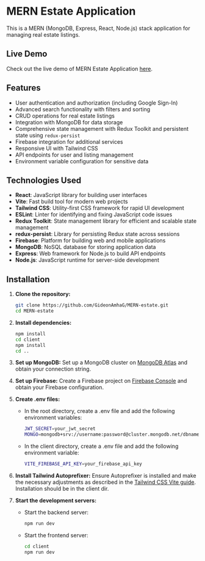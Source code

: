 # MERN Estate Application

This is a MERN (MongoDB, Express, React, Node.js) stack application for managing real estate listings.

## Live Demo

Check out the live demo of MERN Estate Application [here](https://mern-estate-r23v.onrender.com/).

## Features

- User authentication and authorization (including Google Sign-In)
- Advanced search functionality with filters and sorting
- CRUD operations for real estate listings
- Integration with MongoDB for data storage
- Comprehensive state management with Redux Toolkit and persistent state using `redux-persist`
- Firebase integration for additional services
- Responsive UI with Tailwind CSS
- API endpoints for user and listing management
- Environment variable configuration for sensitive data

## Technologies Used

- **React**: JavaScript library for building user interfaces
- **Vite**: Fast build tool for modern web projects
- **Tailwind CSS**: Utility-first CSS framework for rapid UI development
- **ESLint**: Linter for identifying and fixing JavaScript code issues
- **Redux Toolkit**: State management library for efficient and scalable state management
- **redux-persist**: Library for persisting Redux state across sessions
- **Firebase**: Platform for building web and mobile applications
- **MongoDB**: NoSQL database for storing application data
- **Express**: Web framework for Node.js to build API endpoints
- **Node.js**: JavaScript runtime for server-side development

## Installation

1. **Clone the repository:**
   ```sh
   git clone https://github.com/GideonAmhaG/MERN-estate.git
   cd MERN-estate

2. **Install dependencies:**
   ```sh
   npm install
   cd client
   npm install
   cd ..
   
3. **Set up MongoDB:**
   Set up a MongoDB cluster on [MongoDB Atlas](https://www.mongodb.com/cloud/atlas) and obtain your connection string.
   
4. **Set up Firebase:**
   Create a Firebase project on [Firebase Console](https://console.firebase.google.com/) and obtain your Firebase configuration.
   
5. **Create .env files:**
   - In the root directory, create a .env file and add the following environment variables:
      ```sh
      JWT_SECRET=your_jwt_secret
      MONGO=mongodb+srv://username:password@cluster.mongodb.net/dbname?retryWrites=true&w=majority
      ```
   - In the client directory, create a .env file and add the following environment variable:
      ```sh
      VITE_FIREBASE_API_KEY=your_firebase_api_key
      ```
6. **Install Tailwind Autoprefixer:**
   Ensure Autoprefixer is installed and make the necessary adjustments as described in the [Tailwind CSS Vite guide](https://tailwindcss.com/docs/guides/vite).        Installation should be in the client dir.
   
7. **Start the development servers:**
   - Start the backend server:
      ```sh
      npm run dev
      ```
   - Start the frontend server:
      ```sh
      cd client
      npm run dev
      ```
